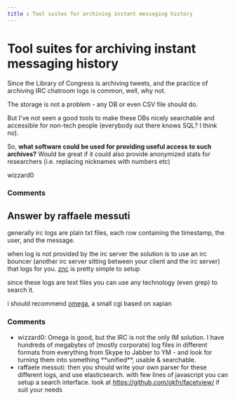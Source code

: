 ```yaml
---
title : Tool suites for archiving instant messaging history
---
```

Tool suites for archiving instant messaging history
=====================
Since the Library of Congress is archiving tweets, and the practice of
archiving IRC chatroom logs is common, well, why not.

The storage is not a problem - any DB or even CSV file should do.

But I've not seen a good tools to make these DBs nicely searchable and
accessible for non-tech people (everybody out there knows SQL? I think
no).

So, **what software could be used for providing useful access to such
archives?** Would be great if it could also provide anonymized stats for
researchers (i.e. replacing nicknames with numbers etc)

wizzard0

### Comments ###


Answer by raffaele messuti
----------------
generally irc logs are plain txt files, each row containing the
timestamp, the user, and the message.

when log is not provided by the irc server the solution is to use an irc
bouncer (another irc server sitting between your client and the irc
server) that logs for you. [znc](http://wiki.znc.in/Log) is pretty
simple to setup

since these logs are text files you can use any technology (even grep)
to search it.

i should recommend [omega](http://xapian.org/docs/omega/), a small cgi
based on xapian

### Comments ###
* wizzard0: Omega is good, but the IRC is not the only IM solution. I have hundreds
of megabytes of (mostly corporate) log files in different formats from
everything from Skype to Jabber to YM - and look for turning them into
something \*\*unified\*\*, usable & searchable.
* raffaele messuti: then you should write your own parser for these different logs, and use
elasticsearch. with few lines of javascript you can setup a search
interface. look at https://github.com/okfn/facetview/ if suit your needs

